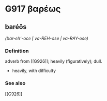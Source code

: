 # G917 βαρέως

## baréōs

_(bar-eh'-oce | va-REH-ose | va-RAY-ose)_

### Definition

adverb from [[G926]]; heavily (figuratively); dull.

- heavily, with difficulty

### See also

[[G926]]

